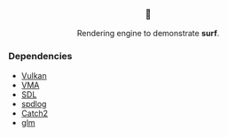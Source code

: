 <h3 align="center">🌊</h3>
<p align="center">Rendering engine to demonstrate <b>surf</b>.</p>

### Dependencies
* [Vulkan](https://www.vulkan.org/)
* [VMA](https://gpuopen.com/vulkan-memory-allocator/)
* [SDL](https://www.libsdl.org/)
* [spdlog](https://github.com/gabime/spdlog)
* [Catch2](https://github.com/catchorg/Catch2)
* [glm](https://github.com/g-truc/glm)
